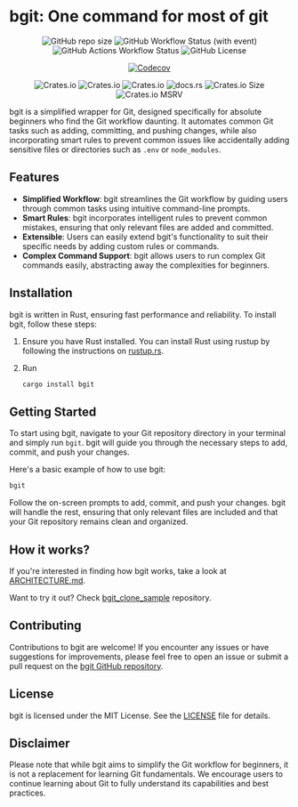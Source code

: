 # bgit: One command for most of git
<div align="center">

![GitHub repo size](https://img.shields.io/github/repo-size/rootCircle/bgit?style=for-the-badge&logo=github&logoColor=D9E0EE&labelColor=292324)
![GitHub Workflow Status (with event)](https://img.shields.io/github/actions/workflow/status/rootCircle/bgit/general.yml?style=for-the-badge&logo=github&logoColor=D9E0EE&labelColor=292324)
![GitHub Actions Workflow Status](https://img.shields.io/github/actions/workflow/status/rootCircle/bgit/audit.yml?label=audit&style=for-the-badge&logo=github&logoColor=D9E0EE&labelColor=292324)
![GitHub License](https://img.shields.io/github/license/rootCircle/bgit?label=License&style=for-the-badge&logo=github&logoColor=D9E0EE&labelColor=292324)

[![Codecov](https://img.shields.io/codecov/c/github/rootCircle/bgit?label=Coverage&style=for-the-badge&logo=codecov&logoColor=D9E0EE&labelColor=292324)](https://codecov.io/gh/rootCircle/bgit)

![Crates.io](https://img.shields.io/crates/v/bgit?style=for-the-badge&logo=rust&logoColor=D9E0EE&labelColor=292324)
![Crates.io](https://img.shields.io/crates/d/bgit?style=for-the-badge&logo=rust&logoColor=D9E0EE&labelColor=292324)
![Crates.io](https://img.shields.io/crates/l/bgit?style=for-the-badge&logo=rust&logoColor=D9E0EE&labelColor=292324)
![docs.rs](https://img.shields.io/docsrs/bgit?style=for-the-badge&logo=rust&logoColor=D9E0EE&labelColor=292324)
![Crates.io Size](https://img.shields.io/crates/size/bgit?style=for-the-badge&logo=rust&logoColor=D9E0EE&labelColor=292324)
![Crates.io MSRV](https://img.shields.io/crates/msrv/bgit?style=for-the-badge&logo=rust&logoColor=D9E0EE&labelColor=292324)

</div>

bgit is a simplified wrapper for Git, designed specifically for absolute beginners who find the Git workflow daunting. It automates common Git tasks such as adding, committing, and pushing changes, while also incorporating smart rules to prevent common issues like accidentally adding sensitive files or directories such as `.env` or `node_modules`.

## Features

- **Simplified Workflow**: bgit streamlines the Git workflow by guiding users through common tasks using intuitive command-line prompts.
- **Smart Rules**: bgit incorporates intelligent rules to prevent common mistakes, ensuring that only relevant files are added and committed.
- **Extensible**: Users can easily extend bgit's functionality to suit their specific needs by adding custom rules or commands.
- **Complex Command Support**: bgit allows users to run complex Git commands easily, abstracting away the complexities for beginners.

## Installation

bgit is written in Rust, ensuring fast performance and reliability. To install bgit, follow these steps:

1. Ensure you have Rust installed. You can install Rust using rustup by following the instructions on [rustup.rs](https://rustup.rs/).
2. Run

    ```bash
    cargo install bgit
    ```

## Getting Started

To start using bgit, navigate to your Git repository directory in your terminal and simply run `bgit`. bgit will guide you through the necessary steps to add, commit, and push your changes.

Here's a basic example of how to use bgit:

```bash
bgit
```

Follow the on-screen prompts to add, commit, and push your changes. bgit will handle the rest, ensuring that only relevant files are included and that your Git repository remains clean and organized.

## How it works?

If you're interested in finding how bgit works, take a look at [ARCHITECTURE.md](./docs/ARCHITECTURE.md).

Want to try it out? Check [bgit_clone_sample](https://github.com/rootCircle/bgit_clone_sample) repository.

## Contributing

Contributions to bgit are welcome! If you encounter any issues or have suggestions for improvements, please feel free to open an issue or submit a pull request on the [bgit GitHub repository](https://github.com/rootCircle/bgit).

## License

bgit is licensed under the MIT License. See the [LICENSE](https://github.com/rootCircle/bgit/blob/main/LICENSE) file for details.

## Disclaimer

Please note that while bgit aims to simplify the Git workflow for beginners, it is not a replacement for learning Git fundamentals. We encourage users to continue learning about Git to fully understand its capabilities and best practices.
